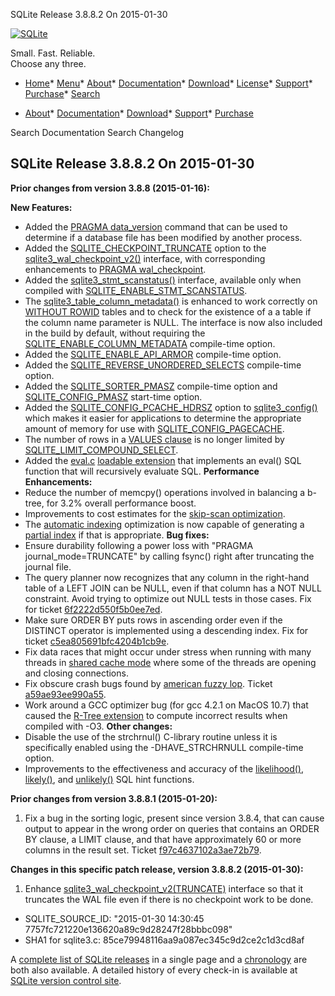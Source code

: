 




SQLite Release 3\.8\.8\.2 On 2015\-01\-30




[![SQLite](../images/sqlite370_banner.gif)](../index.html)


Small. Fast. Reliable.  
Choose any three.


* [Home](../index.html)* [Menu](javascript:void(0))* [About](../about.html)* [Documentation](../docs.html)* [Download](../download.html)* [License](../copyright.html)* [Support](../support.html)* [Purchase](../prosupport.html)* [Search](javascript:void(0))




* [About](../about.html)* [Documentation](../docs.html)* [Download](../download.html)* [Support](../support.html)* [Purchase](../prosupport.html)






Search Documentation
Search Changelog







## SQLite Release 3\.8\.8\.2 On 2015\-01\-30

**Prior changes from version 3\.8\.8 (2015\-01\-16\):**


**New Features:**
- Added the [PRAGMA data\_version](../pragma.html#pragma_data_version) command that can be used to determine if
 a database file has been modified by another process.
- Added the [SQLITE\_CHECKPOINT\_TRUNCATE](../c3ref/c_checkpoint_full.html) option to the
 [sqlite3\_wal\_checkpoint\_v2()](../c3ref/wal_checkpoint_v2.html) interface, with corresponding enhancements
 to [PRAGMA wal\_checkpoint](../pragma.html#pragma_wal_checkpoint).
- Added the [sqlite3\_stmt\_scanstatus()](../c3ref/stmt_scanstatus.html) interface, available only when
 compiled with [SQLITE\_ENABLE\_STMT\_SCANSTATUS](../compile.html#enable_stmt_scanstatus).
- The [sqlite3\_table\_column\_metadata()](../c3ref/table_column_metadata.html) is enhanced to work correctly on
 [WITHOUT ROWID](../withoutrowid.html) tables and to check for the existence of a
 a table if the column name parameter is NULL. The interface is now
 also included in the build by default, without requiring
 the [SQLITE\_ENABLE\_COLUMN\_METADATA](../compile.html#enable_column_metadata) compile\-time option.
- Added the [SQLITE\_ENABLE\_API\_ARMOR](../compile.html#enable_api_armor) compile\-time option.
- Added the [SQLITE\_REVERSE\_UNORDERED\_SELECTS](../compile.html#reverse_unordered_selects) compile\-time option.
- Added the [SQLITE\_SORTER\_PMASZ](../compile.html#sorter_pmasz) compile\-time option and [SQLITE\_CONFIG\_PMASZ](../c3ref/c_config_covering_index_scan.html#sqliteconfigpmasz)
 start\-time option.
- Added the [SQLITE\_CONFIG\_PCACHE\_HDRSZ](../c3ref/c_config_covering_index_scan.html#sqliteconfigpcachehdrsz) option to [sqlite3\_config()](../c3ref/config.html)
 which makes it easier for applications to determine the appropriate
 amount of memory for use with [SQLITE\_CONFIG\_PAGECACHE](../c3ref/c_config_covering_index_scan.html#sqliteconfigpagecache).
- The number of rows in a [VALUES clause](../lang_select.html#values) is no longer limited by
 [SQLITE\_LIMIT\_COMPOUND\_SELECT](../c3ref/c_limit_attached.html#sqlitelimitcompoundselect).
- Added the [eval.c](https://www.sqlite.org/src/artifact/f971962e92ebb8b0)
[loadable extension](../loadext.html) that implements an eval() SQL function that will recursively
 evaluate SQL.
**Performance Enhancements:**
- Reduce the number of memcpy() operations involved in balancing a b\-tree,
 for 3\.2% overall performance boost.
- Improvements to cost estimates for the [skip\-scan optimization](../optoverview.html#skipscan).
- The [automatic indexing](../optoverview.html#autoindex) optimization is now capable of generating
 a [partial index](../partialindex.html) if that is appropriate.
**Bug fixes:**
- Ensure durability following a power loss with
 "PRAGMA journal\_mode\=TRUNCATE" by calling fsync() right after truncating
 the journal file.
- The query planner now recognizes that any column in the right\-hand
 table of a LEFT JOIN can be NULL, even if that column has a NOT NULL
 constraint. Avoid trying to optimize out NULL tests in those cases.
 Fix for ticket
 [6f2222d550f5b0ee7ed](https://www.sqlite.org/src/info/6f2222d550f5b0ee7ed).
- Make sure ORDER BY puts rows in ascending order even if the DISTINCT
 operator is implemented using a descending index. Fix for ticket
 [c5ea805691bfc4204b1cb9e](https://www.sqlite.org/src/info/c5ea805691bfc4204b1cb9e).
- Fix data races that might occur under stress when running with many threads
 in [shared cache mode](../sharedcache.html) where some of the threads are opening and
 closing connections.
- Fix obscure crash bugs found by
 [american fuzzy lop](http://lcamtuf.coredump.cx/afl/). Ticket
 [a59ae93ee990a55](https://www.sqlite.org/src/info/a59ae93ee990a55).
- Work around a GCC optimizer bug (for gcc 4\.2\.1 on MacOS 10\.7\) that caused the
 [R\-Tree extension](../rtree.html) to compute incorrect results when compiled with \-O3\.
**Other changes:**
- Disable the use of the strchrnul() C\-library routine unless it is
 specifically enabled using the \-DHAVE\_STRCHRNULL compile\-time option.
- Improvements to the effectiveness and accuracy of the
 [likelihood()](../lang_corefunc.html#likelihood), [likely()](../lang_corefunc.html#likely), and [unlikely()](../lang_corefunc.html#unlikely) SQL hint functions.




**Prior changes from version 3\.8\.8\.1 (2015\-01\-20\):**


1. Fix a bug in the sorting logic, present since version 3\.8\.4, that can cause
 output to appear in the wrong order on queries that contains an ORDER BY clause,
 a LIMIT clause, and that have approximately 60 or more columns in the result set.
 Ticket [f97c4637102a3ae72b79](https://www.sqlite.org/src/tktview?name=f97c4637102a3ae72b79).


**Changes in this specific patch release, version 3\.8\.8\.2 (2015\-01\-30\):**


1. Enhance [sqlite3\_wal\_checkpoint\_v2(TRUNCATE)](../c3ref/wal_checkpoint_v2.html) interface so that it truncates the
 WAL file even if there is no checkpoint work to be done.

- SQLITE\_SOURCE\_ID: "2015\-01\-30 14:30:45 7757fc721220e136620a89c9d28247f28bbbc098"
- SHA1 for sqlite3\.c: 85ce79948116aa9a087ec345c9d2ce2c1d3cd8af



A [complete list of SQLite releases](../changes.html)
 in a single page and a [chronology](../chronology.html) are both also available.
 A detailed history of every
 check\-in is available at
 [SQLite version control site](https://www.sqlite.org/src/timeline).






